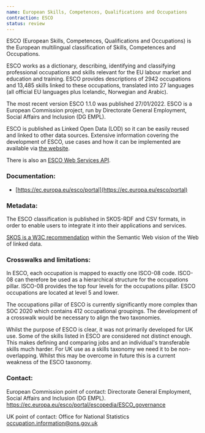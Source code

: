 ```yaml
---
name: European Skills, Competences, Qualifications and Occupations 
contraction: ESCO
status: review
---
```


ESCO (European Skills, Competences, Qualifications and Occupations) is the European multilingual classification of Skills, Competences and Occupations.  

ESCO works as a dictionary, describing, identifying and classifying professional occupations and skills relevant for the EU labour market and education and training. ESCO provides descriptions of 2942 occupations and 13,485 skills linked to these occupations, translated into 27 languages (all official EU languages plus Icelandic, Norwegian and Arabic).  

The most recent version ESCO 1.1.0 was published 27/01/2022. ESCO is a European Commission project, run by Directorate General Employment, Social Affairs and Inclusion (DG EMPL).  

ESCO is published as Linked Open Data (LOD) so it can be easily reused and linked to other data sources. Extensive information covering the development of ESCO, use cases and how it can be implemented are available via [the website](https://ec.europa.eu/esco/portal/documents).  

There is also an [ESCO Web Services API](https://ec.europa.eu/esco/portal/api).


### Documentation:
- [https://ec.europa.eu/esco/portal](https://ec.europa.eu/esco/portal)

### Metadata:
The ESCO classification is published in SKOS-RDF and CSV formats, in order to enable users to integrate it into their applications and services.  

[SKOS is a W3C recommendation](https://www.w3.org/2004/02/skos/intro) within the Semantic Web vision of the Web of linked data.

### Crosswalks and limitations:
In ESCO, each occupation is mapped to exactly one ISCO-08 code. ISCO-08 can therefore be used as a hierarchical structure for the occupations pillar. ISCO-08 provides the top four levels for the occupations pillar. ESCO occupations are located at level 5 and lower.  

The occupations pillar of ESCO is currently significantly more complex than SOC 2020 which contains 412 occupational groupings. The development of a crosswalk would be necessary to align the two taxonomies.  

Whilst the purpose of ESCO is clear, it was not primarily developed for UK use. Some of the skills listed in ESCO are considered not distinct enough. This makes defining and comparing jobs and an individual's transferable skills much harder. For UK use as a skills taxonomy we need it to be non-overlapping. Whilst this may be overcome in future this is a current weakness of the ESCO taxonomy.  

### Contact:  
European Commission point of contact: Directorate General Employment, Social Affairs and Inclusion (DG EMPL).  https://ec.europa.eu/esco/portal/escopedia/ESCO_governance

UK point of contact: Office for National Statistics occupation.information@ons.gov.uk 

